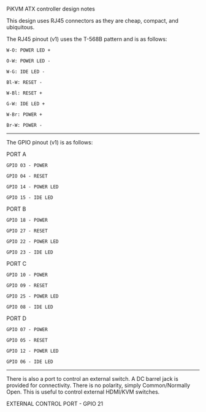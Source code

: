 PiKVM ATX controller design notes

This design uses RJ45 connectors as they are cheap, compact, and ubiquitous.

The RJ45 pinout (v1) uses the T-568B pattern and is as follows:

    W-O: POWER LED +

    O-W: POWER LED -

    W-G: IDE LED -

    Bl-W: RESET -

    W-Bl: RESET +

    G-W: IDE LED +

    W-Br: POWER +

    Br-W: POWER -

-----

The GPIO pinout (v1) is as follows:

PORT A

    GPIO 03 - POWER

    GPIO 04 - RESET

    GPIO 14 - POWER LED

    GPIO 15 - IDE LED

PORT B

    GPIO 18 - POWER

    GPIO 27 - RESET

    GPIO 22 - POWER LED

    GPIO 23 - IDE LED

PORT C

    GPIO 10 - POWER

    GPIO 09 - RESET

    GPIO 25 - POWER LED

    GPIO 08 - IDE LED

PORT D

    GPIO 07 - POWER

    GPIO 05 - RESET

    GPIO 12 - POWER LED

    GPIO 06 - IDE LED

---

There is also a port to control an external switch.  A DC barrel jack is provided for connectivity.  There is no polarity, simply Common/Normally Open.  This is useful to control external HDMI/KVM switches.

EXTERNAL CONTROL PORT - GPIO 21
